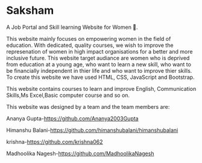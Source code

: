# Saksham
A Job Portal and Skill learning Website for Women 👩.

This website mainly focuses on empowering women in the field of education.
With dedicated, quality courses, we wish to improve the represenation of women in high impact organisations for a better and more inclusive future.
This website target audiance are women who is deprived from education at a young age, who want to learn a new skill, who want to be  financially independent in thier life and who want to improve thier skills.
To create this website we have used HTML, CSS, JavaScript and Bootstrap.

This website contains courses to learn and improve English, Communication Skills,Ms Excel,Basic computer course and so on.

This website was designed by a team and the team members are: 

Ananya Gupta-https://github.com/Ananya2003Gupta

Himanshu Balani-https://github.com/himanshubalani/himanshubalani

krishna-https://github.com/krishna062

Madhoolika Nagesh-https://github.com/MadhoolikaNagesh

